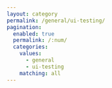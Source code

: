 ```yaml
---
layout: category
permalink: /general/ui-testing/
pagination: 
  enabled: true
  permalink: /:num/
  categories:
    values:
      - general
      - ui-testing
    matching: all
---
```


